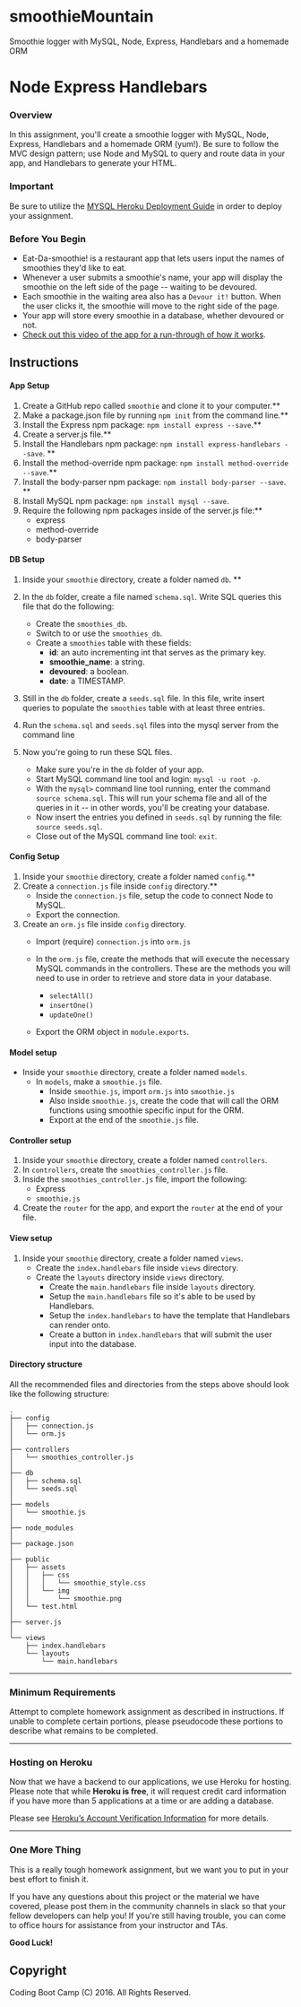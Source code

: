 # smoothieMountain
Smoothie logger with MySQL, Node, Express, Handlebars and a homemade ORM

# Node Express Handlebars

### Overview

In this assignment, you'll create a smoothie logger with MySQL, Node, Express, Handlebars and a homemade ORM (yum!). Be sure to follow the MVC design pattern; use Node and MySQL to query and route data in your app, and Handlebars to generate your HTML.


### Important

Be sure to utilize the [MYSQL Heroku Deployment Guide](../Supplemental/MySQLHerokuDeploymentProcess.pdf) in order to deploy your assignment.

### Before You Begin

* Eat-Da-smoothie! is a restaurant app that lets users input the names of smoothies they'd like to eat.
* Whenever a user submits a smoothie's name, your app will display the smoothie on the left side of the page -- waiting to be devoured.
* Each smoothie in the waiting area also has a `Devour it!` button. When the user clicks it, the smoothie will move to the right side of the page.
* Your app will store every smoothie in a database, whether devoured or not.
* [Check out this video of the app for a run-through of how it works](smoothie_demo.mp4).

## Instructions

#### App Setup

1. Create a GitHub repo called `smoothie` and clone it to your computer.**
2. Make a package.json file by running `npm init` from the command line.**
3. Install the Express npm package: `npm install express --save`.**
4. Create a server.js file.**
5. Install the Handlebars npm package: `npm install express-handlebars --save`. **
6. Install the method-override npm package: `npm install method-override --save`.**
7. Install the body-parser npm package: `npm install body-parser --save`. **
8. Install MySQL npm package: `npm install mysql --save`.
9. Require the following npm packages inside of the server.js file:**
   * express
   * method-override
   * body-parser

#### DB Setup

1. Inside your `smoothie` directory, create a folder named `db`. **
2. In the `db` folder, create a file named `schema.sql`. Write SQL queries this file that do the following:
   * Create the `smoothies_db`.
   * Switch to or use the `smoothies_db`.
   * Create a `smoothies` table with these fields:
     * **id**: an auto incrementing int that serves as the primary key.
     * **smoothie_name**: a string.
     * **devoured**: a boolean.
     * **date**: a TIMESTAMP.

3. Still in the `db` folder, create a `seeds.sql` file. In this file, write insert queries to populate the `smoothies` table with at least three entries.
4. Run the `schema.sql` and `seeds.sql` files into the mysql server from the command line
5. Now you're going to run these SQL files. 

   * Make sure you're in the `db` folder of your app.
   * Start MySQL command line tool and login: `mysql -u root -p`.
   * With the `mysql>` command line tool running, enter the command `source schema.sql`. This will run your schema file and all of the queries in it -- in other words, you'll be creating your database.
   * Now insert the entries you defined in `seeds.sql` by running the file: `source seeds.sql`.
   * Close out of the MySQL command line tool: `exit`.

#### Config Setup

1. Inside your `smoothie` directory, create a folder named `config`.**
2. Create a `connection.js` file inside `config` directory.**
   * Inside the `connection.js` file, setup the code to connect Node to MySQL.
   * Export the connection.
3. Create an `orm.js` file inside `config` directory.
   * Import (require) `connection.js` into `orm.js`
   * In the `orm.js` file, create the methods that will execute the necessary MySQL commands in the controllers. These are the methods you will need to use in order to retrieve and store data in your database.

     * `selectAll()` 
     * `insertOne()` 
     * `updateOne()` 

   * Export the ORM object in `module.exports`.

#### Model setup

* Inside your `smoothie` directory, create a folder named `models`.
  * In `models`, make a `smoothie.js` file.
    * Inside `smoothie.js`, import `orm.js` into `smoothie.js`
    * Also inside `smoothie.js`, create the code that will call the ORM functions using smoothie specific input for the ORM.
    * Export at the end of the `smoothie.js` file.

#### Controller setup

1. Inside your `smoothie` directory, create a folder named `controllers`.
2. In `controllers`, create the `smoothies_controller.js` file.
3. Inside the `smoothies_controller.js` file, import the following:
   * Express
   * `smoothie.js`
4. Create the `router` for the app, and export the `router` at the end of your file.

#### View setup

1. Inside your `smoothie` directory, create a folder named `views`.
   * Create the `index.handlebars` file inside `views` directory.
   * Create the `layouts` directory inside `views` directory.
     * Create the `main.handlebars` file inside `layouts` directory.
     * Setup the `main.handlebars` file so it's able to be used by Handlebars.
     * Setup the `index.handlebars` to have the template that Handlebars can render onto.
     * Create a button in `index.handlebars` that will submit the user input into the database.

#### Directory structure

All the recommended files and directories from the steps above should look like the following structure:

```
.
├── config
│   ├── connection.js
│   └── orm.js
│ 
├── controllers
│   └── smoothies_controller.js
│
├── db
│   ├── schema.sql
│   └── seeds.sql
│
├── models
│   └── smoothie.js
│ 
├── node_modules
│ 
├── package.json
│
├── public
│   ├── assets
│   │   ├── css
│   │   │   └── smoothie_style.css
│   │   └── img
│   │       └── smoothie.png
│   └── test.html
│
├── server.js
│
└── views
    ├── index.handlebars
    └── layouts
        └── main.handlebars
```

- - -

### Minimum Requirements

Attempt to complete homework assignment as described in instructions. If unable to complete certain portions, please pseudocode these portions to describe what remains to be completed.

- - -

### Hosting on Heroku

Now that we have a backend to our applications, we use Heroku for hosting. Please note that while **Heroku is free**, it will request credit card information if you have more than 5 applications at a time or are adding a database. 

Please see [Heroku’s Account Verification Information](https://devcenter.heroku.com/articles/account-verification) for more details. 

- - -

### One More Thing

This is a really tough homework assignment, but we want you to put in your best effort to finish it.

If you have any questions about this project or the material we have covered, please post them in the community channels in slack so that your fellow developers can help you! If you're still having trouble, you can come to office hours for assistance from your instructor and TAs.



**Good Luck!**

## Copyright

Coding Boot Camp (C) 2016. All Rights Reserved.

